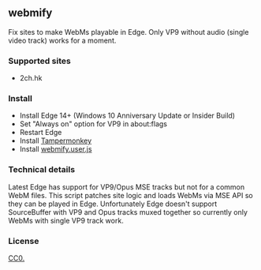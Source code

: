 ## webmify

Fix sites to make WebMs playable in Edge. Only VP9 without audio (single video track) works for a moment.

### Supported sites

* 2ch.hk

### Install

* Install Edge 14+ (Windows 10 Anniversary Update or Insider Build)
* Set "Always on" option for VP9 in about:flags
* Restart Edge
* Install [Tampermonkey](https://www.microsoft.com/en-us/store/p/tampermonkey/9nblggh5162s)
* Install [webmify.user.js](webmify.user.js)

### Technical details

Latest Edge has support for VP9/Opus MSE tracks but not for a common WebM files. This script patches site logic and loads WebMs via MSE API so they can be played in Edge. Unfortunately Edge doesn't support SourceBuffer with VP9 and Opus tracks muxed together so currently only WebMs with single VP9 track work.

### License

[CC0.](COPYING)
